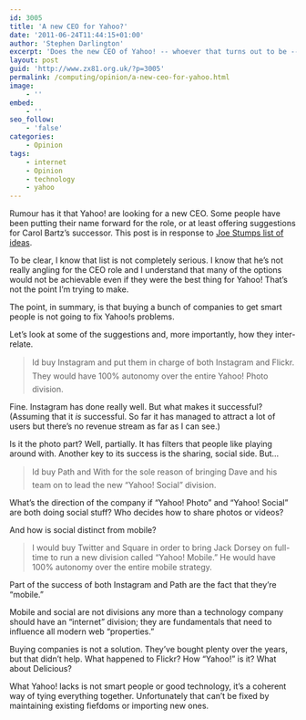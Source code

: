 ```yaml
---
id: 3005
title: 'A new CEO for Yahoo?'
date: '2011-06-24T11:44:15+01:00'
author: 'Stephen Darlington'
excerpt: 'Does the new CEO of Yahoo! -- whoever that turns out to be -- really need to buy even more outside companies to succeed?'
layout: post
guid: 'http://www.zx81.org.uk/?p=3005'
permalink: /computing/opinion/a-new-ceo-for-yahoo.html
image:
    - ''
embed:
    - ''
seo_follow:
    - 'false'
categories:
    - Opinion
tags:
    - internet
    - Opinion
    - technology
    - yahoo
---
```


Rumour has it that Yahoo! are looking for a new CEO. Some people have been putting their name forward for the role, or at least offering suggestions for Carol Bartz’s successor. This post is in response to [Joe Stumps list of ideas](http://stu.mp/2011/06/dear-yahoo-hire-me-as-your-next-ceo.html).

To be clear, I know that list is not completely serious. I know that he’s not really angling for the CEO role and I understand that many of the options would not be achievable even if they were the best thing for Yahoo! That’s not the point I’m trying to make.

The point, in summary, is that buying a bunch of companies to get smart people is not going to fix Yahoo!s problems.

Let’s look at some of the suggestions and, more importantly, how they inter-relate.

> I&#146;d buy Instagram and put them in charge of both Instagram and Flickr. They would have 100% autonomy over the entire &#147;Yahoo! Photo&#148; division.

Fine. Instagram has done really well. But what makes it successful? (Assuming that it *is* successful. So far it has managed to attract a lot of users but there’s no revenue stream as far as I can see.)

Is it the photo part? Well, partially. It has filters that people like playing around with. Another key to its success is the sharing, social side. But…

> I&#146;d buy Path and With for the sole reason of bringing Dave and his team on to lead the new “Yahoo! Social” division.

What’s the direction of the company if “Yahoo! Photo” and “Yahoo! Social” are both doing social stuff? Who decides how to share photos or videos?

And how is social distinct from mobile?

> I would buy Twitter and Square in order to bring Jack Dorsey on full-time to run a new division called “Yahoo! Mobile.” He would have 100% autonomy over the entire mobile strategy.

Part of the success of both Instagram and Path are the fact that they’re “mobile.”

Mobile and social are not divisions any more than a technology company should have an “internet” division; they are fundamentals that need to influence all modern web “properties.”

Buying companies is not a solution. They’ve bought plenty over the years, but that didn’t help. What happened to Flickr? How “Yahoo!” is it? What about Delicious?

What Yahoo! lacks is not smart people or good technology, it’s a coherent way of tying everything together. Unfortunately that can’t be fixed by maintaining existing fiefdoms or importing new ones.